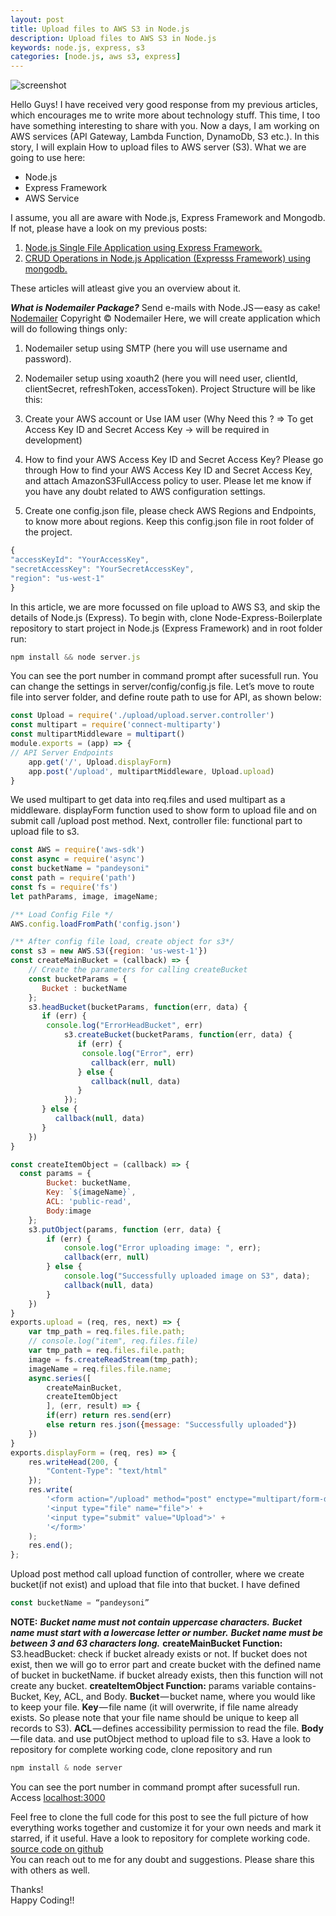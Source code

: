 ```yaml
---
layout: post
title: Upload files to AWS S3 in Node.js
description: Upload files to AWS S3 in Node.js
keywords: node.js, express, s3
categories: [node.js, aws s3, express]
---
```


![screenshot](../../../../images/aws-s3/image1.jpg?raw=true)

Hello Guys!
I have received very good response from my previous articles, which encourages me to write more about technology stuff. This time, I too have something interesting to share with you. Now a days, I am working on AWS services (API Gateway, Lambda Function, DynamoDb, S3 etc.). In this story, I will explain How to upload files to AWS server (S3).
What we are going to use here:

* Node.js
* Express Framework
* AWS Service

I assume, you all are aware with Node.js, Express Framework and Mongodb. If not, please have a look on my previous posts:

1. [Node.js Single File Application using Express Framework.](http://thepandeysoni.org/2016/05/02/node.js-single-file-application-using-express-framework/)
1. [CRUD Operations in Node.js Application (Expresss Framework) using mongodb.](http://thepandeysoni.org/2016/05/04/CRUD-operations-in-node.js-application-(expresss=framework)-using-mongodb/)

These articles will atleast give you an overview about it.

**_What is Nodemailer Package?_**
Send e-mails with Node.JS — easy as cake! [Nodemailer](http://nodemailer.com/)
Copyright © Nodemailer
Here, we will create application which will do following things only:
1. Nodemailer setup using SMTP (here you will use username and password).
2. Nodemailer setup using xoauth2 (here you will need user, clientId, clientSecret, refreshToken, accessToken).
Project Structure will be like this:

1. Create your AWS account or Use IAM user (Why Need this ? => To get Access Key ID and Secret Access Key → will be required in development)
2. How to find your AWS Access Key ID and Secret Access Key?
Please go through How to find your AWS Access Key ID and Secret Access Key, and attach AmazonS3FullAccess policy to user. Please let me know if you have any doubt related to AWS configuration settings.
3. Create one config.json file, please check AWS Regions and Endpoints, to know more about regions. Keep this config.json file in root folder of the project.

```js
{ 
"accessKeyId": "YourAccessKey", 
"secretAccessKey": "YourSecretAccessKey",
"region": "us-west-1" 
} 
```

In this article, we are more focussed on file upload to AWS S3, and skip the details of Node.js (Express). To begin with, clone Node-Express-Boilerplate repository to start project in Node.js (Express Framework) and in root folder run:

```js
npm install && node server.js
```

You can see the port number in command prompt after sucessfull run. You can change the settings in server/config/config.js file.
Let’s move to route file into server folder, and define route path to use for API, as shown below:

```js
const Upload = require('./upload/upload.server.controller')
const multipart = require('connect-multiparty')
const multipartMiddleware = multipart()
module.exports = (app) => {
// API Server Endpoints
    app.get('/', Upload.displayForm)
    app.post('/upload', multipartMiddleware, Upload.upload)
}
```

We used multipart to get data into req.files and used multipart as a middleware. displayForm function used to show form to upload file and on submit call /upload post method.
Next, controller file: functional part to upload file to s3.

```js
const AWS = require('aws-sdk')
const async = require('async')
const bucketName = "pandeysoni"
const path = require('path')
const fs = require('fs')
let pathParams, image, imageName;

/** Load Config File */
AWS.config.loadFromPath('config.json')

/** After config file load, create object for s3*/
const s3 = new AWS.S3({region: 'us-west-1'})
const createMainBucket = (callback) => {
	// Create the parameters for calling createBucket
	const bucketParams = {
	   Bucket : bucketName
	};                    
	s3.headBucket(bucketParams, function(err, data) {
	   if (err) {
	   	console.log("ErrorHeadBucket", err)
	      	s3.createBucket(bucketParams, function(err, data) {
			   if (err) {
			   	console.log("Error", err)
			      callback(err, null)
			   } else {
			      callback(null, data)
			   }
			});
	   } else {
	      callback(null, data)
	   }
	})                             
}

const createItemObject = (callback) => {
  const params = { 
        Bucket: bucketName, 
        Key: `${imageName}`, 
        ACL: 'public-read',
        Body:image
    };
	s3.putObject(params, function (err, data) {
		if (err) {
	    	console.log("Error uploading image: ", err);
	    	callback(err, null)
	    } else {
	    	console.log("Successfully uploaded image on S3", data);
	    	callback(null, data)
	    }
	})  
}
exports.upload = (req, res, next) => {
	var tmp_path = req.files.file.path;
    // console.log("item", req.files.file)
	var tmp_path = req.files.file.path;
	image = fs.createReadStream(tmp_path);
    imageName = req.files.file.name;
    async.series([
        createMainBucket,
        createItemObject
        ], (err, result) => {
        if(err) return res.send(err)
        else return res.json({message: "Successfully uploaded"}) 
    })
}
exports.displayForm = (req, res) => {
    res.writeHead(200, {
        "Content-Type": "text/html"
    });
    res.write(
        '<form action="/upload" method="post" enctype="multipart/form-data">' +
        '<input type="file" name="file">' +
        '<input type="submit" value="Upload">' +
        '</form>'
    );
    res.end();
};
```
Upload post method call upload function of controller, where we create bucket(if not exist) and upload that file into that bucket. I have defined

```js
const bucketName = “pandeysoni”
```

**NOTE:**
**_Bucket name must not contain uppercase characters._**
**_Bucket name must start with a lowercase letter or number._**
**_Bucket name must be between 3 and 63 characters long._**
**createMainBucket Function:**
S3.headBucket: check if bucket already exists or not. If bucket does not exist, then we will go to error part and create bucket with the defined name of bucket in bucketName. if bucket already exists, then this function will not create any bucket.
**createItemObject Function:**
params variable contains- Bucket, Key, ACL, and Body.
**Bucket** — bucket name, where you would like to keep your file.
**Key** — file name (it will overwrite, if file name already exists. So please note that your file name should be unique to keep all records to S3).
**ACL** — defines accessibility permission to read the file.
**Body** — file data.
and use putObject method to upload file to s3. 
Have a look to repository for complete working code, clone repository and run

```js
npm install & node server
```
You can see the port number in command prompt after sucessfull run. Access [localhost:3000](localhost:3000)

Feel free to clone the full code for this post to see the full picture of how everything works together and customize it for your own needs and mark it starred, if it useful. Have a look to repository for complete working code.  
[source code on github](https://github.com/pandeysoni/file-upload-s3)   
You can reach out to me for any doubt and suggestions. Please share this with others as well.

Thanks!  
Happy Coding!!